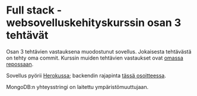 # Full stack -websovelluskehityskurssin osan 3 tehtävät

Osan 3 tehtävien vastauksena muodostunut sovellus. Jokaisesta tehtävästä on tehty oma commit.
Kurssin muiden tehtävien vastaukset ovat [omassa repossaan](https://github.com/pekoe09/fullstack).

Sovellus pyörii [Herokussa](https://limitless-everglades-27152.herokuapp.com); 
backendin rajapinta [tässä osoitteessa](https://limitless-everglades-27152.herokuapp.com/api/persons).

MongoDB:n yhteysstringi on laitettu ympäristömuuttujaan.